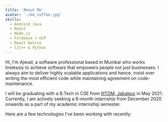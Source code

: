 ```yaml
---
title: 'About Me'
avatar: './me_coffee.jpg'
skills:
  - Android Java
  - React
  - Node.js
  - Firebase + GCP
  - React Native
  - C/C++ & Python
---
```


Hi, I'm Ajwad, a software professional based in Mumbai who works tirelessly to achieve software that empowers people not just businesses. I always aim to deliver highly scalable applications and hence, insist over writing the most efficient code while maintaining agreement on code-maintenance.

I will be graduating with a B.Tech in CSE from [IIITDM, Jabalpur](https://www.iiitdmj.ac.in/) in May 2021. Currently, I am actively seeking a 6-month internship from December 2020 onwards as a part of my academic internship semester.

Here are a few technologies I've been working with recently:
